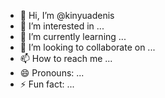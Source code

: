- 👋 Hi, I’m @kinyuadenis
- 👀 I’m interested in ...
- 🌱 I’m currently learning ...
- 💞️ I’m looking to collaborate on ...
- 📫 How to reach me ...
- 😄 Pronouns: ...
- ⚡ Fun fact: ...

<!---
kinyuadenis/kinyuadenis is a ✨ special ✨ repository because its `README.md` (this file) appears on your GitHub profile.
You can click the Preview link to take a look at your changes.
--->
